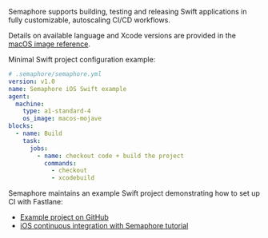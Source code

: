 Semaphore supports building, testing and releasing Swift applications in fully
customizable, autoscaling CI/CD workflows.

Details on available language and Xcode versions are provided in the [macOS
image reference][macos-mojave].

Minimal Swift project configuration example:

```yaml
# .semaphore/semaphore.yml
version: v1.0
name: Semaphore iOS Swift example
agent:
  machine:
    type: a1-standard-4
    os_image: macos-mojave
blocks:
  - name: Build
    task:
      jobs:
        - name: checkout code + build the project
          commands:
            - checkout
            - xcodebuild
```

Semaphore maintains an example Swift project demonstrating how to set up CI with
Fastlane:

- [Example project on GitHub][demo-project]
- [iOS continuous integration with Semaphore tutorial][ios-tutorial]

[macos-mojave]: https://docs.semaphoreci.com/article/120-macos-mojave-image
[demo-project]: https://github.com/semaphoreci-demos/semaphore-demo-ios-swift-xcode
[ios-tutorial]: https://docs.semaphoreci.com/article/124-ios-continuous-integration-xcode
